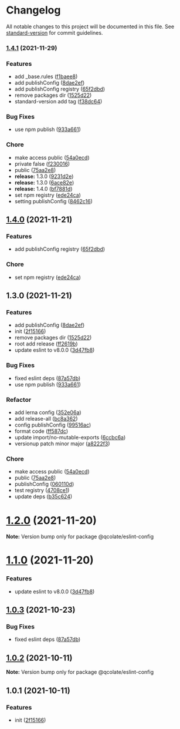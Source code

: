# Changelog

All notable changes to this project will be documented in this file. See [standard-version](https://github.com/conventional-changelog/standard-version) for commit guidelines.

### [1.4.1](https://github.com/qcolate/web-configs/compare/@qcolate/eslint-config@1.2.0...@qcolate/eslint-config@1.4.1) (2021-11-29)


### Features

* add _base.rules ([f1baee8](https://github.com/qcolate/web-configs/commit/f1baee8b19c6ad220a5e4de2a794b731e7b087b7))
* add publishConfig ([8dae2ef](https://github.com/qcolate/web-configs/commit/8dae2ef3eaea5564357b010ebd55c24df4529a08))
* add publishConfig registry ([65f2dbd](https://github.com/qcolate/web-configs/commit/65f2dbd1d3f1e64a5468d1f51798b5366cc2c40a))
* remove packages dir ([1525d22](https://github.com/qcolate/web-configs/commit/1525d2281847d6f594964290f76d74e4c4c6b7bd))
* standard-version add tag ([f38dc64](https://github.com/qcolate/web-configs/commit/f38dc64a98351fbe2a9f8acd915969ff1aad1918))


### Bug Fixes

* use npm publish ([933a661](https://github.com/qcolate/web-configs/commit/933a661b65741b93bb09cb55ad3a3a740b424e0a))


### Chore

* make access public ([54a0ecd](https://github.com/qcolate/web-configs/commit/54a0ecd17e5172977a65bbc34234904172c04bfe))
* private false ([f230016](https://github.com/qcolate/web-configs/commit/f2300167762237bb31ee1e705dadf64a53a3a72d))
* public ([75aa2e8](https://github.com/qcolate/web-configs/commit/75aa2e8e301e1a2f44bd9e69ced3a4373de63fbc))
* **release:** 1.3.0 ([9231d2e](https://github.com/qcolate/web-configs/commit/9231d2e6b7d701bf41fc4ebd3d3bf0fbdc46fe4b))
* **release:** 1.3.0 ([6ace82e](https://github.com/qcolate/web-configs/commit/6ace82e36048e54182f2c535fe71f24586fb1416))
* **release:** 1.4.0 ([bf7881d](https://github.com/qcolate/web-configs/commit/bf7881d7a8924adbc57824dd784f6a9361b2acac))
* set npm registry ([ede24ca](https://github.com/qcolate/web-configs/commit/ede24caead0b4520164a5b60a0b03a894a24d0ac))
* setting publishConfig ([8462c16](https://github.com/qcolate/web-configs/commit/8462c16267b69ef2b055794a6acc90c8f4351957))

## [1.4.0](https://github.com/qcolate/web-configs/compare/v1.3.0...v1.4.0) (2021-11-21)


### Features

* add publishConfig registry ([65f2dbd](https://github.com/qcolate/web-configs/commit/65f2dbd1d3f1e64a5468d1f51798b5366cc2c40a))


### Chore

* set npm registry ([ede24ca](https://github.com/qcolate/web-configs/commit/ede24caead0b4520164a5b60a0b03a894a24d0ac))

## 1.3.0 (2021-11-21)


### Features

* add publishConfig ([8dae2ef](https://github.com/qcolate/web-configs/commit/8dae2ef3eaea5564357b010ebd55c24df4529a08))
* init ([2f15166](https://github.com/qcolate/web-configs/commit/2f15166f736522f62a4ba3a0e0c2df995fbf9b1e))
* remove packages dir ([1525d22](https://github.com/qcolate/web-configs/commit/1525d2281847d6f594964290f76d74e4c4c6b7bd))
* root add release ([ff2619b](https://github.com/qcolate/web-configs/commit/ff2619b0e2ce81b67e35347efc1fc7a500a05de5))
* update eslint to v8.0.0 ([3d47fb8](https://github.com/qcolate/web-configs/commit/3d47fb8dbada4b2d72b9236907793a5303a44d09))


### Bug Fixes

* fixed eslint deps ([87a57db](https://github.com/qcolate/web-configs/commit/87a57db08e86479d062d50648ad439ca6eb15423))
* use npm publish ([933a661](https://github.com/qcolate/web-configs/commit/933a661b65741b93bb09cb55ad3a3a740b424e0a))


### Refactor

* add lerna config ([352e06a](https://github.com/qcolate/web-configs/commit/352e06a4e70ce0f6a0db92e759c1f29b0f1eff3c))
* add release-all ([bc8a362](https://github.com/qcolate/web-configs/commit/bc8a3627b93654b0328122aa59459f049eab5fd4))
* config publishConfig ([99516ac](https://github.com/qcolate/web-configs/commit/99516ac23f62be8246b7859e2521563f2eb8944a))
* format code ([ff587dc](https://github.com/qcolate/web-configs/commit/ff587dc4fac7e72fd54bc5dda10e8a49feee06b5))
* update import/no-mutable-exports ([6ccbc6a](https://github.com/qcolate/web-configs/commit/6ccbc6a0913a311381781002e298332854b42a08))
* versionup patch minor major ([a8222f3](https://github.com/qcolate/web-configs/commit/a8222f39ed2fc4d2fb1614330acc60fc1dd6e5de))


### Chore

* make access public ([54a0ecd](https://github.com/qcolate/web-configs/commit/54a0ecd17e5172977a65bbc34234904172c04bfe))
* public ([75aa2e8](https://github.com/qcolate/web-configs/commit/75aa2e8e301e1a2f44bd9e69ced3a4373de63fbc))
* publishConfig ([060110d](https://github.com/qcolate/web-configs/commit/060110d77a3b0aaa0915a40009ba271d158bfba0))
* test registry ([4708ce1](https://github.com/qcolate/web-configs/commit/4708ce1587986a4562b54fd8acf67e6440440280))
* update deps ([b35c624](https://github.com/qcolate/web-configs/commit/b35c6249a94afab7a621cee06aa83fe2e4efcf8c))

# [1.2.0](https://github.com/qcolate/web-configs/compare/@qcolate/eslint-config@1.1.0...@qcolate/eslint-config@1.2.0) (2021-11-20)

**Note:** Version bump only for package @qcolate/eslint-config





# [1.1.0](https://github.com/qcolate/web-configs/compare/@qcolate/eslint-config@1.0.3...@qcolate/eslint-config@1.1.0) (2021-11-20)


### Features

* update eslint to v8.0.0 ([3d47fb8](https://github.com/qcolate/web-configs/commit/3d47fb8dbada4b2d72b9236907793a5303a44d09))


## [1.0.3](https://github.com/qcolate/web-configs/compare/@qcolate/eslint-config@1.0.2...@qcolate/eslint-config@1.0.3) (2021-10-23)


### Bug Fixes

* fixed eslint deps ([87a57db](https://github.com/qcolate/web-configs/commit/87a57db08e86479d062d50648ad439ca6eb15423))


## [1.0.2](https://github.com/qcolate/web-configs/compare/@qcolate/eslint-config@1.0.1...@qcolate/eslint-config@1.0.2) (2021-10-11)

**Note:** Version bump only for package @qcolate/eslint-config


## 1.0.1 (2021-10-11)


### Features

* init ([2f15166](https://github.com/qcolate/web-configs/commit/2f15166f736522f62a4ba3a0e0c2df995fbf9b1e))
